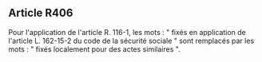Article R406
----
Pour l'application de l'article R. 116-1, les mots : " fixés en application de
l'article L. 162-15-2 du code de la sécurité sociale " sont remplacés par les
mots : " fixés localement pour des actes similaires ".

